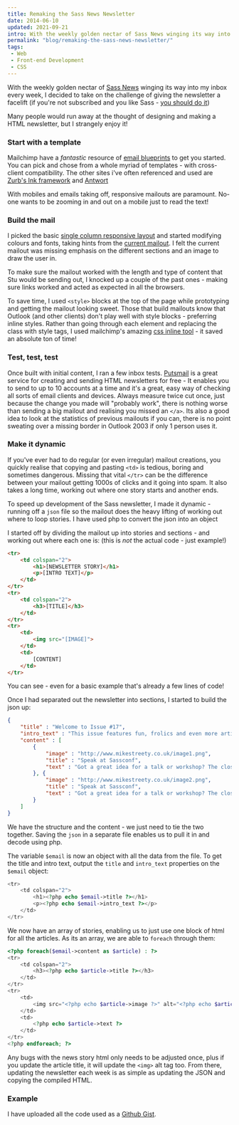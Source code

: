 ```yaml
---
title: Remaking the Sass News Newsletter
date: 2014-06-10
updated: 2021-09-21
intro: With the weekly golden nectar of Sass News winging its way into my inbox every week, I decided to take on the challenge of giving the newsletter a facelift
permalink: "blog/remaking-the-sass-news-newsletter/"
tags:
 - Web
 - Front-end Development
 - CSS
---
```


With the weekly golden nectar of [Sass News](https://twitter.com/SassNews) winging its way into my inbox every week, I decided to take on the challenge of giving the newsletter a facelift (if you're not subscribed and you like Sass - [you should do it](http://sassnews.us7.list-manage.com/subscribe?u=b4a4054cce715a3b0ae5e7d35&id=f7c505323d))

Many people would run away at the thought of designing and making a HTML newsletter, but I strangely enjoy it!

### Start with a template

Mailchimp have a _fantastic_ resource of [email blueprints](https://github.com/mailchimp/Email-Blueprints) to get you started. You can pick and chose from a whole myriad of templates - with cross-client compatibility. The other sites i've often referenced and used are [Zurb's Ink framework](http://zurb.com/ink/) and [Antwort](http://internations.github.io/antwort/)

With mobiles and emails taking off, responsive mailouts are paramount. No-one wants to be zooming in and out on a mobile just to read the text!

### Build the mail

I picked the basic [single column responsive layout](https://github.com/mailchimp/Email-Blueprints/blob/master/responsive-templates/base_boxed_basic_body_image_query.html) and started modifying colours and fonts, taking hints from the [current mailout](http://us7.campaign-archive1.com/?u=b4a4054cce715a3b0ae5e7d35&id=2244d26e0b). I felt the current mailout was missing emphasis on the different sections and an image to draw the user in.

To make sure the mailout worked with the length and type of content that Stu would be sending out, I knocked up a couple of the past ones - making sure links worked and acted as expected in all the browsers.

To save time, I used `<style>` blocks at the top of the page while prototyping and getting the mailout looking sweet. Those that build mailouts know that Outlook (and other clients) don't play well with style blocks - preferring inline styles. Rather than going through each element and replacing the class with style tags, I used mailchimp's amazing [css inline tool](http://templates.mailchimp.com/resources/inline-css/) \- it saved an absolute ton of time!

### Test, test, test

Once built with initial content, I ran a few inbox tests. [Putsmail](http://putsmail.com/) is a great service for creating and sending HTML newsletters for free - It enables you to send to up to 10 accounts at a time and it's a great, easy way of checking all sorts of email clients and devices. Always measure twice cut once, just because the change you made will "probably work", there is nothing worse than sending a big mailout and realising you missed an `</a>`. Its also a good idea to look at the statistics of previous mailouts if you can, there is no point sweating over a missing border in Outlook 2003 if only 1 person uses it.

### Make it dynamic

If you've ever had to do regular (or even irregular) mailout creations, you quickly realise that copying and pasting `<td>` is tedious, boring and sometimes dangerous. Missing that vital `</tr>` can be the difference between your mailout getting 1000s of clicks and it going into spam. It also takes a long time, working out where one story starts and another ends.

To speed up development of the Sass newsletter, I made it dynamic - running off a `json` file so the mailout does the heavy lifting of working out where to loop stories. I have used php to convert the json into an object

I started off by dividing the mailout up into stories and sections - and working out where each one is: (this is _not_ the actual code - just example!)

```html
<tr>
	<td colspan="2">
		<h1>[NEWSLETTER STORY]</h1>
		<p>[INTRO TEXT]</p>
	</td>
</tr>
<tr>
	<td colspan="2">
		<h3>[TITLE]</h3>
	</td>
</tr>
<tr>
	<td>
		<img src="[IMAGE]">
	</td>
	<td>
		[CONTENT]
	</td>
</tr>
```

You can see - even for a basic example that's already a few lines of code!

Once I had separated out the newsletter into sections, I started to build the json up:

```json
{
	"title" : "Welcome to Issue #17",
	"intro_text" : "This issue features fun, frolics and even more articles from Hugo!",
	"content" : [
		{
			"image" : "http://www.mikestreety.co.uk/image1.png",
			"title" : "Speak at Sassconf",
			"text" : "Got a great idea for a talk or workshop? The closing date for submissions to this years Sassconf has been extended to May 30th. "
		}, {
			"image" : "http://www.mikestreety.co.uk/image2.png",
			"title" : "Speak at Sassconf",
			"text" : "Got a great idea for a talk or workshop? The closing date for submissions to this years Sassconf has been extended to May 30th. "
		}
	]
}
```

We have the structure and the content - we just need to tie the two together. Saving the `json` in a separate file enables us to pull it in and decode using php.

 <?php $email = json\_decode(file\_get_contents('content.json')); ?>

The variable `$email` is now an object with all the data from the file. To get the title and intro text, output the `title` and `intro_text` properties on the `$email` object:

```php
<tr>
	<td colspan="2">
		<h1><?php echo $email->title ?></h1>
		<p><?php echo $email->intro_text ?></p>
	</td>
</tr>
```
We now have an array of stories, enabling us to just use one block of html for all the articles. As its an array, we are able to `foreach` through them:

```php
<?php foreach($email->content as $article) : ?>
<tr>
	<td colspan="2">
		<h3><?php echo $article->title ?></h3>
	</td>
</tr>
<tr>
	<td>
		<img src="<?php echo $article->image ?>" alt="<?php echo $article->title ?>">
	</td>
	<td>
		<?php echo $article->text ?>
	</td>
</tr>
<?php endforeach; ?>
```

Any bugs with the news story html only needs to be adjusted once, plus if you update the article title, it will update the `<img>` alt tag too. From there, updating the newsletter each week is as simple as updating the JSON and copying the compiled HTML.

### Example

I have uploaded all the code used as a [Github Gist](https://gist.github.com/mikestreety/f32e8e0fd98692bcc9e4).

